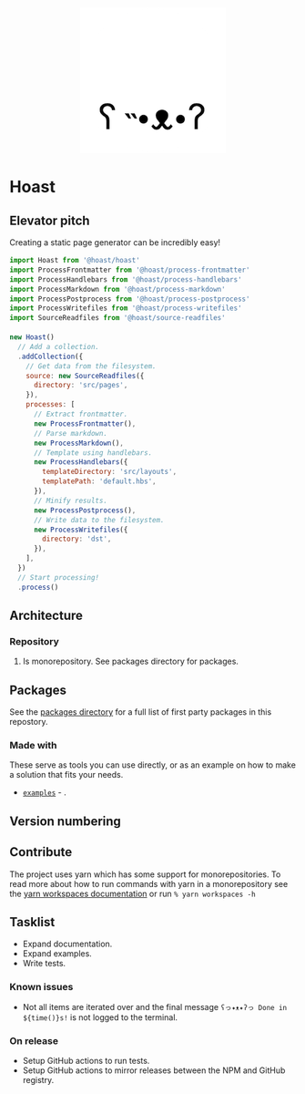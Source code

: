 <div align="center">

  ![Project logo](_docs/src/assets/icon-round-256.png)

</div>

# Hoast

## Elevator pitch

Creating a static page generator can be incredibly easy!

```JavaScript
import Hoast from '@hoast/hoast'
import ProcessFrontmatter from '@hoast/process-frontmatter'
import ProcessHandlebars from '@hoast/process-handlebars'
import ProcessMarkdown from '@hoast/process-markdown'
import ProcessPostprocess from '@hoast/process-postprocess'
import ProcessWritefiles from '@hoast/process-writefiles'
import SourceReadfiles from '@hoast/source-readfiles'

new Hoast()
  // Add a collection.
  .addCollection({
    // Get data from the filesystem.
    source: new SourceReadfiles({
      directory: 'src/pages',
    }),
    processes: [
      // Extract frontmatter.
      new ProcessFrontmatter(),
      // Parse markdown.
      new ProcessMarkdown(),
      // Template using handlebars.
      new ProcessHandlebars({
        templateDirectory: 'src/layouts',
        templatePath: 'default.hbs',
      }),
      // Minify results.
      new ProcessPostprocess(),
      // Write data to the filesystem.
      new ProcessWritefiles({
        directory: 'dst',
      }),
    ],
  })
  // Start processing!
  .process()
```

## Architecture



### Repository

1. Is monorepository. See packages directory for packages.

## Packages

See the [packages directory](/packages) for a full list of first party packages in this repostory.

### Made with

These serve as tools you can use directly, or as an example on how to make a solution that fits your needs.

- [`examples`](/examples) - .

## Version numbering



## Contribute

The project uses yarn which has some support for monorepositories. To read more about how to run commands with yarn in a monorepository see the [yarn workspaces documentation](https://yarnpkg.com/features/workspaces) or run `% yarn workspaces -h`

## Tasklist

- Expand documentation.
- Expand examples.
- Write tests.

### Known issues

- Not all items are iterated over and the final message `ʕっ✦ᴥ✦ʔっ Done in ${time()}s!` is not logged to the terminal.

### On release

- Setup GitHub actions to run tests.
- Setup GitHub actions to mirror releases between the NPM and GitHub registry.
